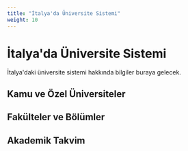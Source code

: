 ```yaml
---
title: "İtalya'da Üniversite Sistemi"
weight: 10
---
```


# İtalya'da Üniversite Sistemi

İtalya'daki üniversite sistemi hakkında bilgiler buraya gelecek.

## Kamu ve Özel Üniversiteler

## Fakülteler ve Bölümler

## Akademik Takvim